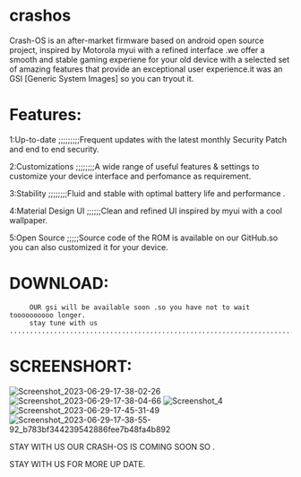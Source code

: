
# crashos
Crash-OS is an after-market firmware based on android open source project, inspired by Motorola myui with a refined interface .we offer a smooth and stable gaming experiene for your old device with a selected set of amazing features that provide an exceptional user experience.it was an GSI [Generic System Images] so you can tryout it.

# Features:

1:Up-to-date ;;;;;;;;;Frequent updates with the latest monthly Security Patch and end to end security.

2:Customizations ;;;;;;;;A wide range of useful features & settings to customize your device interface and perfomance as requirement.

3:Stability ;;;;;;;;Fluid and stable with optimal battery life and performance .

4:Material Design UI ;;;;;;Clean and refined UI inspired by myui with a cool wallpaper.

5:Open Source ;;;;;Source code of the ROM is available on our GitHub.so you can also customized it for your device.

# DOWNLOAD:
          
         OUR gsi will be available soon .so you have not to wait toooooooooo longer.
         stay tune with us .........................................................................................................................................................

# SCREENSHORT:
![Screenshot_2023-06-29-17-38-02-26](https://github.com/alpha7008/crashos/assets/138114447/9aca2c8c-1d21-4668-a137-e81372cc8287)
![Screenshot_2023-06-29-17-38-04-66](https://github.com/alpha7008/crashos/assets/138114447/37a1899e-509f-48ba-bde8-c2a33c3cc317)
![Screenshot_4](https://github.com/alpha7008/crashos/assets/138114447/a82be16a-6c08-4332-b62f-541e2aacefbb)
![Screenshot_2023-06-29-17-45-31-49](https://github.com/alpha7008/crashos/assets/138114447/25704cc6-8481-47e1-96c9-004c36d04230)
![Screenshot_2023-06-29-17-38-55-92_b783bf344239542886fee7b48fa4b892](https://github.com/alpha7008/crashos/assets/138114447/6f626834-e42a-4f84-8087-0f34a980766e)

STAY WITH US OUR CRASH-OS IS COMING SOON SO .

STAY WITH US FOR MORE UP DATE.
